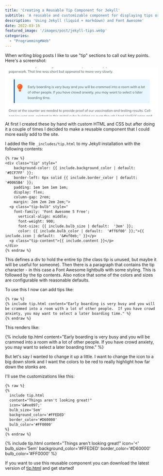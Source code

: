 ```yaml
---
title: 'Creating a Reusable Tip Component for Jekyll'
subtitle: 'A reusable and customizable component for displaying tips or other callouts'
description: 'Using Jekyll (liquid + markdown) and Font Awesome'
date: 2022-03-16
featured_image: '/images/post/jekyll-tips.webp'
categories: 
  - "Programming#Web"
---
```


When writing blog posts I like to use "tip" sections to call out key points. Here's a screenshot:

![A screenshot of a tip section](/images/post/jekyll-tips.webp)

At first I created these by hand with custom HTML and CSS but after doing it a couple of times I decided to make a reusable component that I could more easily add to the site.

I added the file `_includes/tip.html` to my Jekyll installation with the following contents:

```liquid
{% raw %}
<div class="tip" style="
    background-color: {{ include.background_color | default:  '#ECF7FF' }};
    border-left: 6px solid {{ include.border_color | default:  '#0065B4' }};
    padding: 1em 1em 1em 1em;
    display: flex;
    column-gap: 2rem;
    margin: 2em 2em 2em 2em;">
  <p class="tip-bulb" style="
    font-family: 'Font Awesome 5 Free';
      vertical-align: middle;
      font-weight: 900;
      font-size: {{ include.bulb_size | default:  '3em' }};
      color: {{ include.bulb_color | default:  '#ff6f00' }};">{{ include.icon | default:  '&#xf0eb;' }}</p>
  <p class="tip-content">{{ include.content }}</p>
</div>
{% endraw %}
```

This defines a div to hold the entire tip (the class tip is unused, but maybe it will be useful for someone).  Then there is a paragraph that contains the tip character - in this case a Font Awesome lightbulb with some styling. This is followed by the tip contents.  Also notice that some of the colors and sizes are configurable with reasonable defaults.

To use this I now can add tips like:

```liquid
{% raw %}
{% include tip.html content="Early boarding is very busy and you will be crammed into a room with a lot of other people.  If you have crowd anxiety, you may want to select a later boarding time." %}
{% endraw %}
```

This renders like:

{% include tip.html content="Early boarding is very busy and you will be crammed into a room with a lot of other people.  If you have crowd anxiety, you may want to select a later boarding time." %}

But let's say I wanted to change it up a little.  I want to change the icon to a big down stonk and I want the colors to be red to really highlight how far down the stonks are.

I'll use the customizations like this:

```liquid
{% raw %}
{% 
  include tip.html 
  content="Things aren't looking great!" 
  icon='&#xe097;' 
  bulb_size='5em' 
  background_color='#FFEDED' 
  border_color='#D60000' 
  bulb_color='#FF0000' 
%}
{% endraw %}
```

{% 
  include tip.html 
  content="Things aren't looking great!" 
  icon='&#xe097;' 
  bulb_size='5em' 
  background_color='#FFEDED' 
  border_color='#D60000' 
  bulb_color='#FF0000' 
%}

If you want to use this reusable component you can download the latest version of [tip.html](https://github.com/bubbafat/bubbafat.github.io/blob/main/_includes/tip.html) and get started!
